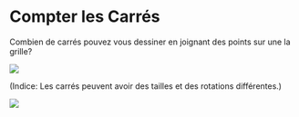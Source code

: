 # Compter les Carrés

Combien de carrés pouvez vous dessiner en joignant des points sur une la grille?

![](https://github.com/supportingami/sami-maths-club/blob/master/maths-club-pack/images/counting-squares-1.png?raw=true)

(Indice: Les carrés peuvent avoir des tailles et des rotations différentes.)

![](https://github.com/supportingami/sami-maths-club/blob/master/maths-club-pack/images/counting-squares-2.jpg?raw=true)
